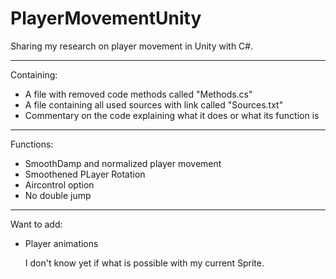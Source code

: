 # PlayerMovementUnity

Sharing my research on player movement in Unity with C#.

---
Containing:
  - A file with removed code methods called "Methods.cs"
  - A file containing all used sources with link called "Sources.txt"
  - Commentary on the code explaining what it does or what its function is
  
---
Functions:
  - SmoothDamp and normalized player movement
  - Smoothened PLayer Rotation
  - Aircontrol option
  - No double jump
  
---
Want to add:
  - Player animations

    I don't know yet if what is possible with my current Sprite.
